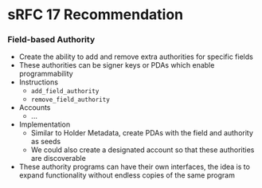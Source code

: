 # sRFC 17 Recommendation

### Field-based Authority

- Create the ability to add and remove extra authorities for specific fields
- These authorities can be signer keys or PDAs which enable programmability
- Instructions
  - `add_field_authority`
  - `remove_field_authority`
- Accounts
  - ...
- Implementation
  - Similar to Holder Metadata, create PDAs with the field and authority as seeds
  - We could also create a designated account so that these authorities are discoverable
- These authority programs can have their own interfaces, the idea is to expand functionality without endless copies of the same program
